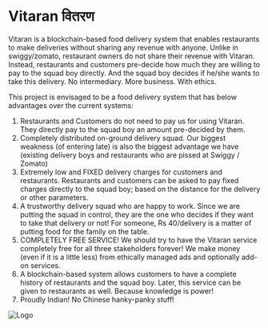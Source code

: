 # Vitaran वितरण

Vitaran is a blockchain-based food delivery system that enables restaurants to make deliveries without sharing any revenue with anyone. Unlike in swiggy/zomato, restaurant owners do not share their revenue with Vitaran. Instead, restaurants and customers pre-decide how much they are willing to pay to the squad boy directly. And the squad boy decides if he/she wants to take this delivery. No intermediary. More business. With ethics.

This project is envisaged to be a food delivery system that has below advantages over the current systems:

1. Restaurants and Customers do not need to pay us for using Vitaran. They directly pay to the squad boy an amount pre-decided by them.
2. Completely distributed on-ground delivery squad. Our biggest weakness (of entering late) is also the biggest advantage we have (existing delivery boys and restaurants who are pissed at Swiggy / Zomato)
3. Extremely low and FIXED delivery charges for customers and restaurants. Restaurants and customers can be asked to pay fixed charges directly to the squad boy; based on the distance for the delivery or other parameters. 
4. A trustworthy delivery squad who are happy to work. Since we are putting the squad in control, they are the one who decides if they want to take that delivery or not! For someone, Rs 40/delivery is a matter of putting food for the family on the table.
5. COMPLETELY FREE SERVICE! We should try to have the Vitaran service completely free for all three stakeholders forever! We make money (even if it is a little less) from ethically managed ads and optionally add-on services.
6. A blockchain-based system allows customers to have a complete history of restaurants and the squad boy. Later, this service can be given to restaurants as well. Because knowledge is power!
7. Proudly Indian! No Chinese hanky-panky stuff!

![Logo](/images/logo.png)
